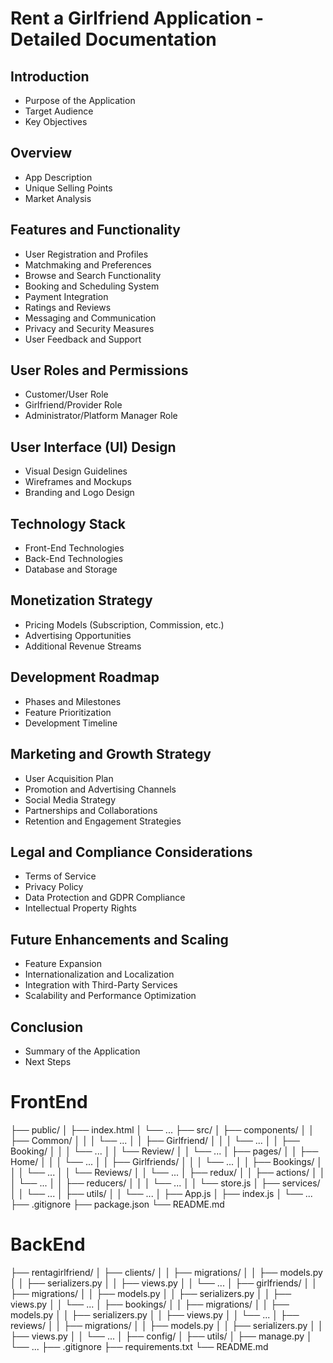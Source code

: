 # Rent a Girlfriend Application - Detailed Documentation

## Introduction
- Purpose of the Application
- Target Audience
- Key Objectives

## Overview
- App Description
- Unique Selling Points
- Market Analysis

## Features and Functionality
- User Registration and Profiles
- Matchmaking and Preferences
- Browse and Search Functionality
- Booking and Scheduling System
- Payment Integration
- Ratings and Reviews
- Messaging and Communication
- Privacy and Security Measures
- User Feedback and Support

## User Roles and Permissions
- Customer/User Role
- Girlfriend/Provider Role
- Administrator/Platform Manager Role

## User Interface (UI) Design
- Visual Design Guidelines
- Wireframes and Mockups
- Branding and Logo Design

## Technology Stack
- Front-End Technologies
- Back-End Technologies
- Database and Storage

## Monetization Strategy
- Pricing Models (Subscription, Commission, etc.)
- Advertising Opportunities
- Additional Revenue Streams

## Development Roadmap
- Phases and Milestones
- Feature Prioritization
- Development Timeline

## Marketing and Growth Strategy
- User Acquisition Plan
- Promotion and Advertising Channels
- Social Media Strategy
- Partnerships and Collaborations
- Retention and Engagement Strategies

## Legal and Compliance Considerations
- Terms of Service
- Privacy Policy
- Data Protection and GDPR Compliance
- Intellectual Property Rights

## Future Enhancements and Scaling
- Feature Expansion
- Internationalization and Localization
- Integration with Third-Party Services
- Scalability and Performance Optimization

## Conclusion
- Summary of the Application
- Next Steps


# FrontEnd

├── public/
│   ├── index.html
│   └── ...
├── src/
│   ├── components/
│   │   ├── Common/
│   │   │   └── ...
│   │   ├── Girlfriend/
│   │   │   └── ...
│   │   ├── Booking/
│   │   │   └── ...
│   │   └── Review/
│   │       └── ...
│   ├── pages/
│   │   ├── Home/
│   │   │   └── ...
│   │   ├── Girlfriends/
│   │   │   └── ...
│   │   ├── Bookings/
│   │   │   └── ...
│   │   └── Reviews/
│   │       └── ...
│   ├── redux/
│   │   ├── actions/
│   │   │   └── ...
│   │   ├── reducers/
│   │   │   └── ...
│   │   └── store.js
│   ├── services/
│   │   └── ...
│   ├── utils/
│   │   └── ...
│   ├── App.js
│   ├── index.js
│   └── ...
├── .gitignore
├── package.json
└── README.md



# BackEnd

├── rentagirlfriend/
│   ├── clients/
│   │   ├── migrations/
│   │   ├── models.py
│   │   ├── serializers.py
│   │   ├── views.py
│   │   └── ...
│   ├── girlfriends/
│   │   ├── migrations/
│   │   ├── models.py
│   │   ├── serializers.py
│   │   ├── views.py
│   │   └── ...
│   ├── bookings/
│   │   ├── migrations/
│   │   ├── models.py
│   │   ├── serializers.py
│   │   ├── views.py
│   │   └── ...
│   ├── reviews/
│   │   ├── migrations/
│   │   ├── models.py
│   │   ├── serializers.py
│   │   ├── views.py
│   │   └── ...
│   ├── config/
│   ├── utils/
│   ├── manage.py
│   └── ...
├── .gitignore
├── requirements.txt
└── README.md


